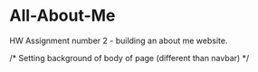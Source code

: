 # All-About-Me
HW Assignment number 2 - building an about me website.

/* Setting background of body of page (different than navbar) */
